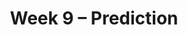 ---
    title: Week 9 – Prediction
    weekNumber: 9
    days:
      - date: 2024-5-27
        events:
          
          "**No Lecture (Memorial Day)**":
      - date: 2024-5-28
        events:
          
          "**HW 6**{: .label .label-hw } **[Hypothesis Testing and Permutation Testing](http://datahub.ucsd.edu/user-redirect/git-sync?repo=https://github.com/dsc-courses/dsc10-2024-sp&subPath=homeworks/hw06/hw06.ipynb)**":
      - date: 2024-5-29
        events:
          "**LEC 24**{: .label .label-lecture } [Correlation](http://datahub.ucsd.edu/user-redirect/git-sync?repo=https://github.com/dsc-courses/dsc10-2024-sp&subPath=lectures/lec24/lec24.ipynb) [✏️](resources/lectures/lec24/lec24.html)":
            "[CIT 15.0-15.2](https://inferentialthinking.com/chapters/15/Prediction.html)" 
          "<small><i><span style='display: inline-block; padding-left: 80px'><b>Keywords:</b> association, correlation coefficient (r), predicting heights, regression line (su) </span></i></small>":
          "**DISC 9**{: .label .label-disc } **[Total Variation Distance and Permutation Testing](https://practice.dsc10.com/disc09/index.html)**":
      - date: 2024-5-31
        events:
          "**LEC 25**{: .label .label-lecture } [Regression and Least Squares](http://datahub.ucsd.edu/user-redirect/git-sync?repo=https://github.com/dsc-courses/dsc10-2024-sp&subPath=lectures/lec25/lec25.ipynb) [✏️](resources/lectures/lec25/lec25.html)":
            "[CIT 15.2-15.4](https://inferentialthinking.com/chapters/15/2/Regression_Line.html)" 
          "<small><i><span style='display: inline-block; padding-left: 80px'><b>Keywords:</b> regression line in original units, outliers, errors, RMSE, best fit, least squares </span></i></small>":
          "**QUIZ 5**{: .label .label-quiz } Quiz 5 covers Lectures 20-23":
---